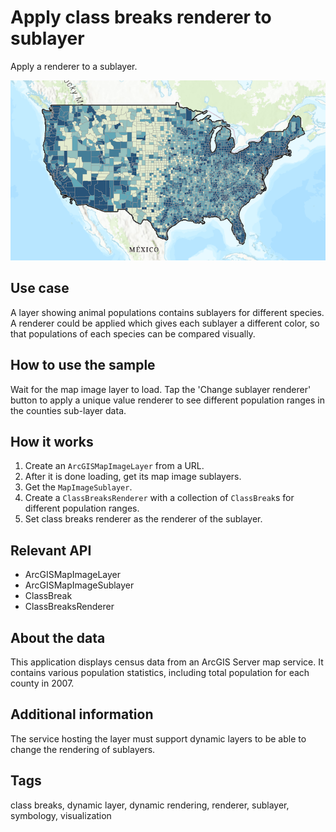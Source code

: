 # Apply class breaks renderer to sublayer

Apply a renderer to a sublayer.

![Image of Apply class breaks renderer to sublayer sample](apply-class-breaks-renderer-to-sublayer.png)

## Use case

A layer showing animal populations contains sublayers for different species. A renderer could be applied which gives each sublayer a different color, so that populations of each species can be compared visually.

## How to use the sample

Wait for the map image layer to load. Tap the 'Change sublayer renderer' button to apply a unique value renderer to see different population ranges in the counties sub-layer data.

## How it works

1. Create an `ArcGISMapImageLayer` from a URL.
2. After it is done loading, get its map image sublayers.
3. Get the `MapImageSublayer`.
4. Create a `ClassBreaksRenderer` with a collection of `ClassBreak`s for different population ranges.
5. Set class breaks renderer as the renderer of the sublayer.

## Relevant API

* ArcGISMapImageLayer
* ArcGISMapImageSublayer
* ClassBreak
* ClassBreaksRenderer

## About the data

This application displays census data from an ArcGIS Server map service. It contains various population statistics, including total population for each county in 2007.

## Additional information

The service hosting the layer must support dynamic layers to be able to change the rendering of sublayers.

## Tags

class breaks, dynamic layer, dynamic rendering, renderer, sublayer, symbology, visualization
